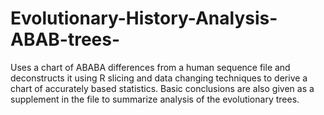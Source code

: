 # Evolutionary-History-Analysis-ABAB-trees-
Uses a chart of ABABA differences from a human sequence file and deconstructs it using R slicing and data changing techniques to derive a chart of accurately based statistics. Basic conclusions are also given as a supplement in the file to summarize analysis of the evolutionary trees.

